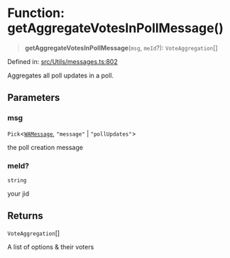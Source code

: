 # Function: getAggregateVotesInPollMessage()

> **getAggregateVotesInPollMessage**(`msg`, `meId`?): `VoteAggregation`[]

Defined in: [src/Utils/messages.ts:802](https://github.com/Fokusdotid/bail/blob/99acc683da8779d62a0509bb4108fdb35cb2b061/src/Utils/messages.ts#L802)

Aggregates all poll updates in a poll.

## Parameters

### msg

`Pick`\<[`WAMessage`](../type-aliases/WAMessage.md), `"message"` \| `"pollUpdates"`\>

the poll creation message

### meId?

`string`

your jid

## Returns

`VoteAggregation`[]

A list of options & their voters
